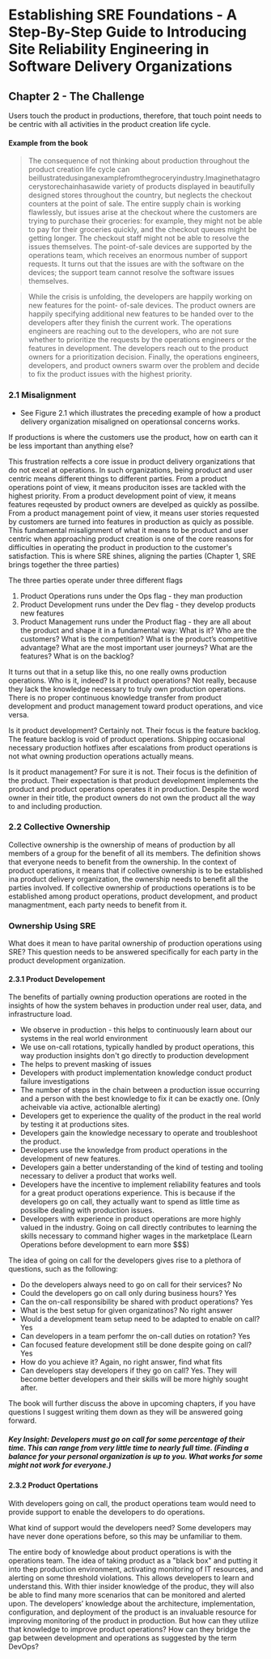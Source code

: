 # Establishing SRE Foundations - A Step-By-Step Guide to Introducing Site Reliability Engineering in Software Delivery Organizations

## Chapter 2 - The Challenge
Users touch the product in productions, therefore, that touch point needs to be centric with all activities in the product creation life cycle. 

#### Example from the book
> The consequence of not thinking about production throughout the product creation life cycle can beillustratedusinganexamplefromthegroceryindustry.Imaginethatagrocerystorechainhasawide variety of products displayed in beautifully designed stores throughout the country, but neglects the checkout counters at the point of sale. The entire supply chain is working flawlessly, but issues arise at the checkout where the customers are trying to purchase their groceries: for example, they might not be able to pay for their groceries quickly, and the checkout queues might be getting longer. The checkout staff might not be able to resolve the issues themselves. The point-of-sale devices are supported by the operations team, which receives an enormous number of support requests. It turns out that the issues are with the software on the devices; the support team cannot resolve the software issues themselves.

> While the crisis is unfolding, the developers are happily working on new features for the point- of-sale devices. The product owners are happily specifying additional new features to be handed over to the developers after they finish the current work. The operations engineers are reaching out to the developers, who are not sure whether to prioritize the requests by the operations engineers or the features in development. The developers reach out to the product owners for a prioritization decision. Finally, the operations engineers, developers, and product owners swarm over the problem and decide to fix the product issues with the highest priority.

### 2.1 Misalignment 
* See Figure 2.1 which illustrates the preceding example of how a product delivery organization misaligned on operationsal concerns works. 

If productions is where the customers use the product, how on earth can it be less important than anything else? 

This frustration relfects a core issue in product delivery organizations that do not excel at operations. In such organizations, being product and user centric means different things to different parties. From a product operations point of view, it means produciton isses are tackled with the highest priority. From a product development point of view, it means features reqeusted by product owners are develped as quickly as possilbe. From a product management point of view, it means user stories requested by customers are turned into features in production as quicly as possible. This fundamental misalignment of what it means to be product and user centric when approaching product creation is one of the core reasons for difficulties in operating the product in production to the customer's satisfaction. This is where SRE shines, aligning the parties (Chapter 1, SRE brings together the three parties)

The three parties operate under three different flags

1. Product Operations runs under the Ops flag - they man production
2. Product Development runs under the Dev flag - they develop products new features
3. Product Management runs under the Product flag - they are all about the product and shape it in a fundamental way: What is it? Who are the customers? What is the competition? What is the product’s competitive advantage? What are the most important user journeys? What are the features? What is on the backlog?

It turns out that in a setup like this, no one really owns production operations. Who is it, indeed? Is it product operations? Not really, because they lack the knowledge necessary to truly own production operations. There is no proper continuous knowledge transfer from product development and product management toward product operations, and vice versa.

Is it product development? Certainly not. Their focus is the feature backlog. The feature backlog is void of product operations. Shipping occasional necessary production hotfixes after escalations from product operations is not what owning production operations actually means.

Is it product management? For sure it is not. Their focus is the definition of the product. Their expectation is that product development implements the product and product operations operates it in production. Despite the word owner in their title, the product owners do not own the product all the way to and including production.

### 2.2 Collective Ownership
Collective ownership is the ownership of means of production by all members of a group for the benefit of all its members. The definition shows that everyone needs to benefit from the ownership. In the context of product operations, it means that if collective ownership is to be established ina product delivery organization, the ownership needs to benefit all the parties involved. If collective ownership of productions operations is to be established among product operations, product development, and product managmentment, each party needs to benefit from it.

### Ownership Using SRE 
What does it mean to have parital ownership of production operations using SRE? This question needs to be answered specifically for each party in the product development organization.

#### 2.3.1 Product Developement
The benefits of partially owning production operations are rooted in the insights of how the system behaves in production under real user, data, and infrastructure load. 
- We observe in production - this helps to continuously learn about our systems in the real world environment
- We use on-call rotations, typically handled by product operations, this way production insights don't go directly to production development 
- The helps to prevent masking of issues
- Developers with product implementation knowledge conduct product failure investigations
- The number of steps in the chain between a production issue occurring and a person with
the best knowledge to fix it can be exactly one. (Only acheivable via active, actionalble alerting)
- Developers get to experience the quality of the product in the real world by testing it at productions sites. 
- Developers gain the knowledge necessary to operate and troubleshoot the product. 
- Developers use the knowledge from product operations in the development of new features.
- Developers gain a better understanding of the kind of testing and tooling necessary to deliver a product that works well. 
- Developers have the incentive to implement reliability features and tools for a great product operations experience. This is because if the developers go on call, they actually want to spend as little time as possilbe dealing with production issues. 
- Developers with experience in product operations are more highly valued in the industry. Going on call directly contributes to learning the skills necessary to command higher wages in the marketplace (Learn Operations before development to earn more $$$)

The idea of going on call for the developers gives rise to a plethora of questions, such as the following: 

- Do the developers always need to go on call for their services? No
- Could the developers go on call only during business hours? Yes
- Can the on-call responsibility be shared with product operations? Yes
- What is the best setup for given organizatinos? No right answer
- Would a development team setup need to be adapted to enable on call? Yes
- Can developers in a team perfomr the on-call duties on rotation? Yes
- Can focused feature development still be done despite going on call? Yes
- How do you achieve it? Again, no right answer, find what fits
- Can developers stay developers if they go on call? Yes. They will become better developers and their skills will be more highly sought after. 

The book will further discuss the above in upcoming chapters, if you have questions I suggest writing them down as they will be answered going forward.

##### Key Insight: Developers must go on call for some percentage of their time. This can range from very little time to nearly full time. (Finding a balance for your personal organization is up to you. What works for some might not work for everyone.)

#### 2.3.2 Product Opertations
With developers going on call, the product operations team would need to provide support to enable the developers to do operations. 

What kind of support would the developers need? Some developers may have never done operations before, so this may be unfamiliar to them. 

The entire body of knowledge about product operations is with the operations team. The idea of taking product as a "black box" and putting it into thep production environment, activating monitoring of IT resources, and alerting on some threshold violations. This allows developers to learn and understand this. With thier insider knowledge of the produc, they will also be able to find many more scenarios that can be monitored and alerted upon.  The developers’ knowledge about the architecture, implementation, configuration, and deployment of the product is an invaluable resource for improving monitoring of the product in production. But how can they utilize that knowledge to improve product operations?
How can they bridge the gap between development and operations as suggested by the term
DevOps?